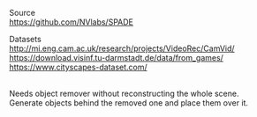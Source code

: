 Source <br/>
https://github.com/NVlabs/SPADE

Datasets <br/>
http://mi.eng.cam.ac.uk/research/projects/VideoRec/CamVid/ <br/>
https://download.visinf.tu-darmstadt.de/data/from_games/ <br/>
https://www.cityscapes-dataset.com/ <br/><br/>

Needs object remover without reconstructing the whole scene.<br/>
Generate objects behind the removed one and place them over it.
